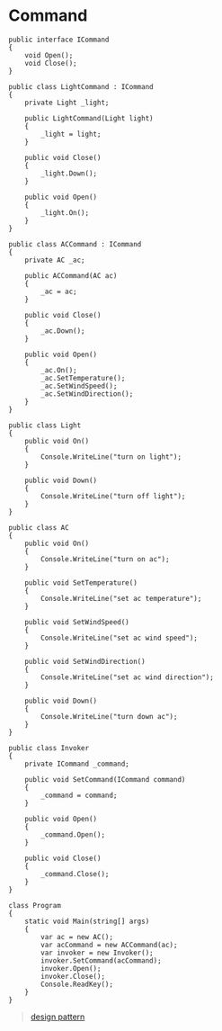 # Command

	public interface ICommand
	{
		void Open();
		void Close();
	}

	public class LightCommand : ICommand
	{
		private Light _light;

		public LightCommand(Light light)
		{
			_light = light;
		}

		public void Close()
		{
			_light.Down();
		}

		public void Open()
		{
			_light.On();
		}
	}

	public class ACCommand : ICommand
	{
		private AC _ac;

		public ACCommand(AC ac)
		{
			_ac = ac;
		}

		public void Close()
		{
			_ac.Down();
		}

		public void Open()
		{
			_ac.On();
			_ac.SetTemperature();
			_ac.SetWindSpeed();
			_ac.SetWindDirection();
		}
	}

	public class Light
	{
		public void On()
		{
			Console.WriteLine("turn on light");
		}

		public void Down()
		{
			Console.WriteLine("turn off light");
		}
	}

	public class AC
	{
		public void On()
		{
			Console.WriteLine("turn on ac");
		}

		public void SetTemperature()
		{
			Console.WriteLine("set ac temperature");
		}

		public void SetWindSpeed()
		{
			Console.WriteLine("set ac wind speed");
		}

		public void SetWindDirection()
		{
			Console.WriteLine("set ac wind direction");
		}

		public void Down()
		{
			Console.WriteLine("turn down ac");
		}
	}

	public class Invoker
	{
		private ICommand _command;

		public void SetCommand(ICommand command)
		{
			_command = command;
		}

		public void Open()
		{
			_command.Open();
		}

		public void Close()
		{
			_command.Close();
		}
	}

	class Program
	{
		static void Main(string[] args)
		{
			var ac = new AC();
			var acCommand = new ACCommand(ac);
			var invoker = new Invoker();
			invoker.SetCommand(acCommand);
			invoker.Open();
			invoker.Close();
			Console.ReadKey();
		}
	}

> [design pattern](https://www.dofactory.com/net/command-design-pattern)    